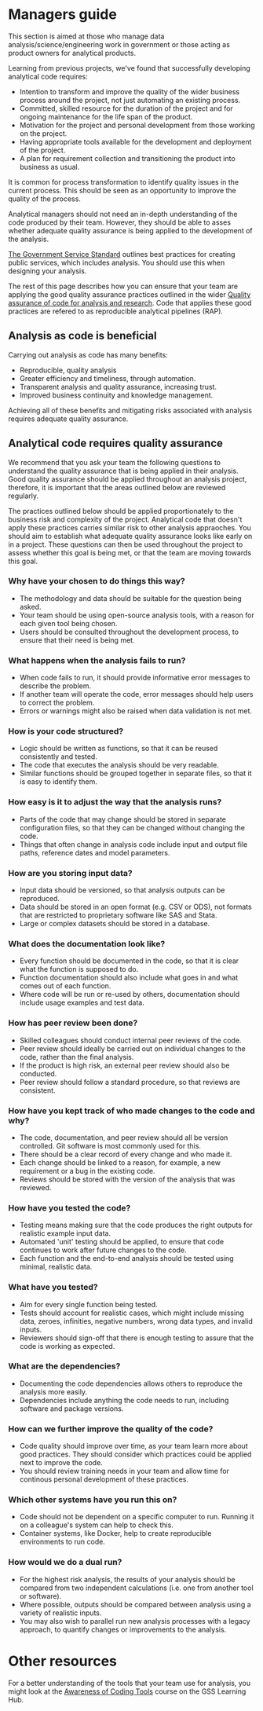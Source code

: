 # Managers guide

This section is aimed at those who manage data analysis/science/engineering work in government or those acting as product owners for analytical products.

Learning from previous projects, we've found that successfully developing analytical code requires: 
* Intention to transform and improve the quality of the wider business process around the project, not just automating an existing process. 
* Committed, skilled resource for the duration of the project and for ongoing maintenance for the life span of the product. 
* Motivation for the project and personal development from those working on the project. 
* Having appropriate tools available for the development and deployment of the project. 
* A plan for requirement collection and transitioning the product into business as usual. 

It is common for process transformation to identify quality issues in the current process. This should be seen as an opportunity to improve the quality of the process.

Analytical managers should not need an in-depth understanding of the code produced by their team. However, they should be able to asses whether adequate quality assurance is being applied to the development of the analysis.

[The Government Service Standard](https://www.gov.uk/service-manual/service-standard) outlines best practices for creating public services, which includes analysis. You should use this when designing your analysis.

The rest of this page describes how you can ensure that your team are applying the good quality assurance practices outlined in the wider [Quality assurance of code for analysis and research](https://best-practice-and-impact.github.io/qa-of-code-guidance/intro.html). Code that applies these good practices are refered to as reproducible analytical pipelines (RAP).

## Analysis as code is beneficial

Carrying out analysis as code has many benefits:
* Reproducible, quality analysis
* Greater efficiency and timeliness, through automation.
* Transparent analysis and quality assurance, increasing trust.
* Improved business continuity and knowledge management.

Achieving all of these benefits and mitigating risks associated with analysis requires adequate quality assurance.

## Analytical code requires quality assurance

We recommend that you ask your team the following questions to understand the quality assurance that is being applied in their analysis. Good quality assurance should be applied throughout an analysis project, therefore, it is important that the areas outlined below are reviewed regularly.

The practices outlined below should be applied proportionately to the business risk and complexity of the project. Analytical code that doesn't apply these practices carries similar risk to other analysis appraoches. You should aim to establish what adequate quality assurance looks like early on in a project. These questions can then be used throughout the project to assess whether this goal is being met, or that the team are moving towards this goal.

### Why have your chosen to do things this way?

* The methodology and data should be suitable for the question being asked.
* Your team should be using open-source analysis tools, with a reason for each given tool being chosen.
* Users should be consulted throughout the development process, to ensure that their need is being met.

### What happens when the analysis fails to run?

* When code fails to run, it should provide informative error messages to describe the problem.
* If another team will operate the code, error messages should help users to correct the problem.
* Errors or warnings might also be raised when data validation is not met.

### How is your code structured?

* Logic should be written as functions, so that it can be reused consistently and tested.
* The code that executes the analysis should be very readable.
* Similar functions should be grouped together in separate files, so that it is easy to identify them.

### How easy is it to adjust the way that the analysis runs?

* Parts of the code that may change should be stored in separate configuration files, so that they can be changed without changing the code.
* Things that often change in analysis code include input and output file paths, reference dates and model parameters.
### How are you storing input data?

* Input data should be versioned, so that analysis outputs can be reproduced.
* Data should be stored in an open format (e.g. CSV or ODS), not formats that are restricted to proprietary software like SAS and Stata. 
* Large or complex datasets should be stored in a database.

### What does the documentation look like?

* Every function should be documented in the code, so that it is clear what the function is supposed to do.
* Function documentation should also include what goes in and what comes out of each function.
* Where code will be run or re-used by others, documentation should include usage examples and test data.

### How has peer review been done?

* Skilled colleagues should conduct internal peer reviews of the code.
* Peer review should ideally be carried out on individual changes to the code, rather than the final analysis.
* If the product is high risk, an external peer review should also be conducted.
* Peer review should follow a standard procedure, so that reviews are consistent.

### How have you kept track of who made changes to the code and why?

* The code, documentation, and peer review should all be version controlled. Git software is most commonly used for this.
* There should be a clear record of every change and who made it.
* Each change should be linked to a reason, for example, a new requirement or a bug in the existing code.
* Reviews should be stored with the version of the analysis that was reviewed.

### How have you tested the code?

* Testing means making sure that the code produces the right outputs for realistic example input data.
* Automated 'unit' testing should be applied, to ensure that code continues to work after future changes to the code.
* Each function and the end-to-end analysis should be tested using minimal, realistic data.

### What have you tested?

* Aim for every single function being tested.
* Tests should account for realistic cases, which might include missing data, zeroes, infinities, negative numbers, wrong data types, and invalid inputs.
* Reviewers should sign-off that there is enough testing to assure that the code is working as expected.

### What are the dependencies?

* Documenting the code dependencies allows others to reproduce the analysis more easily.
* Dependencies include anything the code needs to run, including software and package versions.

### How can we further improve the quality of the code?

* Code quality should improve over time, as your team learn more about good practices. They should consider which practices could be applied next to improve the code.
* You should review training needs in your team and allow time for continous personal development of these practices.

### Which other systems have you run this on?

* Code should not be dependent on a specific computer to run. Running it on a colleague's system can help to check this.
* Container systems, like Docker, help to create reproducible environments to run code.

### How would we do a dual run?

* For the highest risk analysis, the results of your analysis should be compared from two independent calculations (i.e. one from another tool or software).
* Where possible, outputs should be compared between analysis using a variety of realistic inputs.
* You may also wish to parallel run new analysis processes with a legacy approach, to quantify changes or improvements to the analysis.

# Other resources

For a better understanding of the tools that your team use for analysis, you might look at the [Awareness of Coding Tools](https://learninghub.ons.gov.uk/enrol/index.php?id=530) course on the GSS Learning Hub.